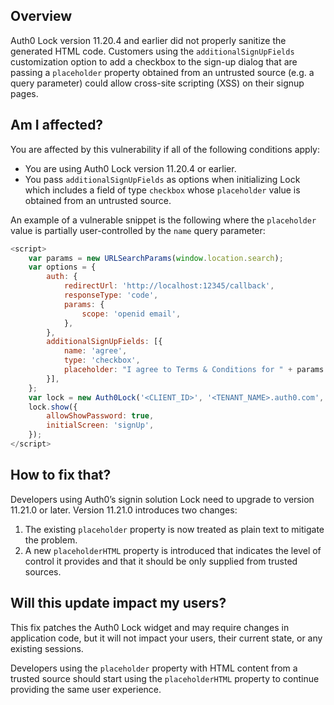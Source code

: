 ## Overview

Auth0 Lock version 11.20.4 and earlier did not properly sanitize the generated HTML code. Customers using the `additionalSignUpFields` customization option to add a checkbox to the sign-up dialog that are passing a `placeholder` property obtained from an untrusted source (e.g. a query parameter) could allow cross-site scripting (XSS) on their signup pages.

## Am I affected?

You are affected by this vulnerability if all of the following conditions apply:

- You are using Auth0 Lock version 11.20.4 or earlier.
- You pass `additionalSignUpFields` as options when initializing Lock which includes a field of type `checkbox` whose `placeholder` value is obtained from an untrusted source.

An example of a vulnerable snippet is the following where the `placeholder` value is partially user-controlled by the `name` query parameter:

```javascript
<script>
    var params = new URLSearchParams(window.location.search);
    var options = {
        auth: {
            redirectUrl: 'http://localhost:12345/callback',
            responseType: 'code',
            params: {
                scope: 'openid email',
            },
        },
        additionalSignUpFields: [{
            name: 'agree',
            type: 'checkbox',
            placeholder: "I agree to Terms & Conditions for " + params.get('name'),
        }],
    };
    var lock = new Auth0Lock('<CLIENT_ID>', '<TENANT_NAME>.auth0.com', options);
    lock.show({
        allowShowPassword: true,
        initialScreen: 'signUp',
    });
</script>
```

## How to fix that?

Developers using Auth0’s signin solution Lock need to upgrade to version 11.21.0 or later. Version 11.21.0 introduces two changes:

1. The existing `placeholder` property is now treated as plain text to mitigate the problem.
2. A new `placeholderHTML` property is introduced that indicates the level of control it provides and that it should be only supplied from trusted sources.

## Will this update impact my users?

This fix patches the Auth0 Lock widget and may require changes in application code, but it will not impact your users, their current state, or any existing sessions.

Developers using the `placeholder` property with HTML content from a trusted source should start using the `placeholderHTML` property to continue providing the same user experience.

